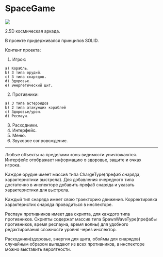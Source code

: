 # SpaceGame

![](https://media.giphy.com/media/ygIJ3jw5bPy0D7fFJG/giphy.gif)<br />

2.5D космическая аркада.

В проекте придерживался принципов SOLID.

Контент проекта:
  1) Игрок:
  
    a) Корабль.
    b) 3 типа орудий.
    c) 3 типа снарядов.
    d) Здоровье.
    e) Энергетический щит.

  2) Противники:
  
    a) 3 типа астероидов
    b) 2 типа атакующих кораблей
    c) Здоровье/урон.
    d) Респаун.

  3) Расходники.
  4) Интерфейс.
  5) Меню.
  6) Звуковое сопровождение.
____________________________________________

Любые объекты за пределами зоны видимости уничтожаются.
Интерфейс отображает информацию о здоровье, защите и очках игрока.

Каждое орудие имеет массив типа ChargeType(префаб снаряда, характеристики выстрела).
Для добавления очередного типа достаточно в инспекторе добавить префаб снаряда и указать характеристики для выстрела.

Каждый тип снаряда имеет свою траекторию движения.
Корректировка характеристик снаряда проводиться в инспекторе.

Респаун противников имеет два скрипта, для каждого типа противников.
Скрипты содержат массив типа SpawnWaveType(префабы противников, время респауна, время волны)
для удобного редактирования сложности уровня через инспектор.

Расходники(здоровье, энергия для щита, обоймы для снарядов) случайным образом выпадают из всех противников,
в инспекторе можно выставить вероятности.
